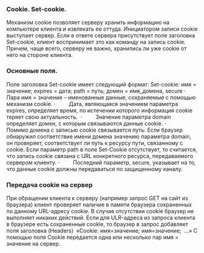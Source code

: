 ### Cookie. Set-cookie.
Механизм cookie позволяет серверу хранить информацию на компьютере клиента и извлекать ее оттуда. Инициатором записи cookie выступает сервер. Если в ответе сервера присутствует поле заголовка Set-cookie, клиент воспринимает это как команду на запись cookie. Причем, чаще всего, серверу не важно, хранились ли уже cookie от него на стороне клиента.

### Основные поля.
Поле заголовка Set-cookie имеет следующий формат:
Set-cookie: имя = значение; expires = дата; path = путь; домен = имя_домена, secure
·         Пара имя = значение – именованные данные, сохраняемые с помощью механизм cookie.
·         Дата, являющаяся значением параметра expires, определяет время, по истечении которого информация cookie теряет свою актуальность. 
·         Значение параметра domain определяет домен, с которым связываются данные cookie.
·         Помимо домена с записью cookie связывается путь. Если браузер обнаружил соответствие имени домена значению параметра domain, он проверяет, соответствует ли путь к ресурсу пути, связанному с cookie. Если параметр path в поле Set-Cookie отсутствует, то считается, что запись cookie связана с URL конкретного ресурса, передаваемого сервером клиенту.
·         Последний параметр, secure, указывает на то, что данные cookie должны передаваться по защищенному каналу.

### Передача cookie на сервер
При обращении клиента к серверу (например запрос GET на сайт из браузера) клиент проверяет наличие в памяти браузера сохраненных по данному URL-адресу cookie. В случае отсутствии cookie браузер не выполняет никаких действий. Если для ULR-адреса из запроса клиента в браузере есть сохраненные cookie, то браузер в запрос добавляет поля заголовка (Headers)  «Cookie: имя=значение; имя=значение;  ...» C помощью поля Cookie передается одна или несколько пар имя = значение на сервер.